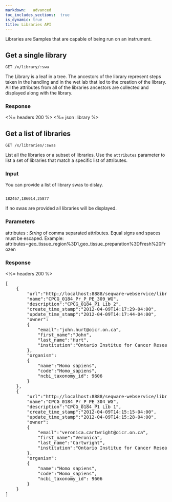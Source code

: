 ```yaml
---
markdown:	advanced
toc_includes_sections:	true
is_dynamic:	true
title: Libraries API
---
```


Libraries are Samples that are capable of being run on an instrument.

## Get a single library

    GET /x/library/:swa
    
The Library is a leaf in a tree. The ancestors of the library represent steps taken in 
the handling and in the wet lab that led to the creation of the library. All the attributes
from all of the libraries ancestors are collected and displayed along with the library.

### Response

<%= headers 200 %>
<%= json :library %>


## Get a list of libraries

    GET /x/libraries/:swas
    
List all the libraries or a subset of libraries. Use the `attributes` parameter to list
a set of libraries that match a specific list of attributes.

### Input

You can provide a list of library swas to dislay.

<pre class="highlight"><code class="language-javascript">
182467,186014,25877
</code></pre>

If no swas are provided all libraries will be displayed.

### Parameters

attributes
: _String_ of comma separated attributes. Equal signs and spaces must be escaped.
  Example: attributes=geo_tissue_region%3D1,geo_tissue_preparation%3DFresh%20Frozen


### Response

<%= headers 200 %>
<pre class="highlight">
[
    {
        "url":"http://localhost:8888/seqware-webservice/library/186430",
        "name":"CPCG_0184_Pr_P_PE_309_WG",
        "description":"CPCG_0184_P1 Lib 2",
        "create_time_stamp":"2012-04-09T14:17:29-04:00",
        "update_time_stamp":"2012-04-09T14:17:44-04:00",
        "owner":
        {
            "email":"john.hurt@oicr.on.ca",
            "first_name":"John",
            "last_name":"Hurt",
            "institution":"Ontario Institue for Cancer Research"
        },
        "organism":
        {
            "name":"Homo sapiens",
            "code":"Homo_sapiens",
            "ncbi_taxonomy_id": 9606
        }
    },
    {
        "url":"http://localhost:8888/seqware-webservice/library/186428",
        "name":"CPCG_0184_Pr_P_PE_304_WG",
        "description":"CPCG_0184_P1 Lib 1",
        "create_time_stamp":"2012-04-09T14:15:15-04:00",
        "update_time_stamp":"2012-04-09T14:15:28-04:00",
        "owner":
        {
            "email":"veronica.cartwright@oicr.on.ca",
            "first_name":"Veronica",
            "last_name":"Cartwright",
            "institution":"Ontario Institue for Cancer Research"
        },
        "organism":
        {
            "name":"Homo sapiens",
            "code":"Homo_sapiens",
            "ncbi_taxonomy_id": 9606
        }
    }
]
</code></pre>
